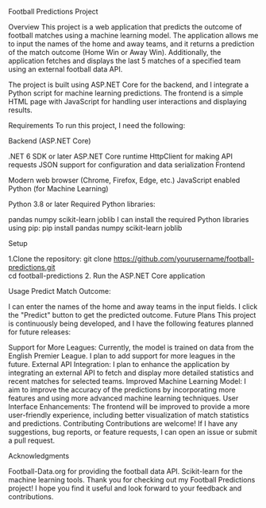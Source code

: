 Football Predictions Project

Overview
This project is a web application that predicts the outcome of football matches using a machine learning model. The application allows me to input the names of the home and away teams, and it returns a prediction of the match outcome (Home Win or Away Win). Additionally, the application fetches and displays the last 5 matches of a specified team using an external football data API.

The project is built using ASP.NET Core for the backend, and I integrate a Python script for machine learning predictions. The frontend is a simple HTML page with JavaScript for handling user interactions and displaying results.

Requirements
To run this project, I need the following:

Backend (ASP.NET Core)

.NET 6 SDK or later
ASP.NET Core runtime
HttpClient for making API requests
JSON support for configuration and data serialization
Frontend

Modern web browser (Chrome, Firefox, Edge, etc.)
JavaScript enabled
Python (for Machine Learning)

Python 3.8 or later
Required Python libraries:

pandas
numpy
scikit-learn
joblib
I can install the required Python libraries using pip:
pip install pandas numpy scikit-learn joblib

Setup

1.Clone the repository:
git clone https://github.com/yourusername/football-predictions.git  
cd football-predictions
2. Run the ASP.NET Core application



Usage
Predict Match Outcome:

I can enter the names of the home and away teams in the input fields.
I click the "Predict" button to get the predicted outcome.
Future Plans
This project is continuously being developed, and I have the following features planned for future releases:

Support for More Leagues: Currently, the model is trained on data from the English Premier League. I plan to add support for more leagues in the future.
External API Integration: I plan to enhance the application by integrating an external API to fetch and display more detailed statistics and recent matches for selected teams.
Improved Machine Learning Model: I aim to improve the accuracy of the predictions by incorporating more features and using more advanced machine learning techniques.
User Interface Enhancements: The frontend will be improved to provide a more user-friendly experience, including better visualization of match statistics and predictions.
Contributing
Contributions are welcome! If I have any suggestions, bug reports, or feature requests, I can open an issue or submit a pull request.

Acknowledgments

Football-Data.org for providing the football data API.
Scikit-learn for the machine learning tools.
Thank you for checking out my Football Predictions project! I hope you find it useful and look forward to your feedback and contributions.
